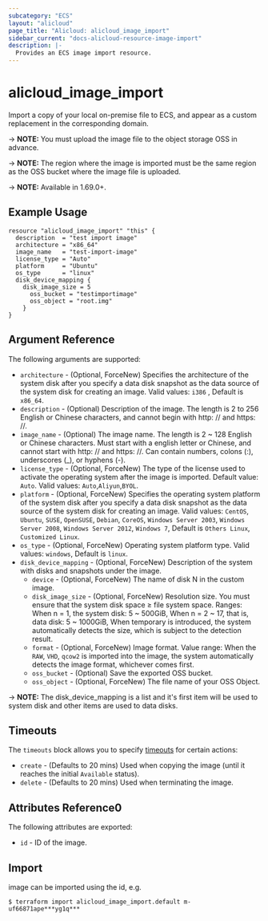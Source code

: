 ```yaml
---
subcategory: "ECS"
layout: "alicloud"
page_title: "Alicloud: alicloud_image_import"
sidebar_current: "docs-alicloud-resource-image-import"
description: |-
  Provides an ECS image import resource.
---
```


# alicloud\_image\_import

Import a copy of your local on-premise file to ECS, and appear as a custom replacement in the corresponding domain.

-> **NOTE:** You must upload the image file to the object storage OSS in advance.

-> **NOTE:** The region where the image is imported must be the same region as the OSS bucket where the image file is uploaded.

-> **NOTE:** Available in 1.69.0+.

## Example Usage

```
resource "alicloud_image_import" "this" {
  description  = "test import image"
  architecture = "x86_64"
  image_name   = "test-import-image"
  license_type = "Auto"
  platform     = "Ubuntu"
  os_type      = "linux"
  disk_device_mapping {
    disk_image_size = 5
      oss_bucket = "testimportimage"
      oss_object = "root.img"
    }
}
```

## Argument Reference

The following arguments are supported:

* `architecture` - (Optional, ForceNew) Specifies the architecture of the system disk after you specify a data disk snapshot as the data source of the system disk for creating an image. Valid values: `i386` , Default is `x86_64`.
* `description` - (Optional) Description of the image. The length is 2 to 256 English or Chinese characters, and cannot begin with http: // and https: //.
* `image_name` - (Optional) The image name. The length is 2 ~ 128 English or Chinese characters. Must start with a english letter or Chinese, and cannot start with http: // and https: //. Can contain numbers, colons (:), underscores (_), or hyphens (-).
* `license_type` - (Optional, ForceNew) The type of the license used to activate the operating system after the image is imported. Default value: `Auto`. Valid values: `Auto`,`Aliyun`,`BYOL`.
* `platform` - (Optional, ForceNew) Specifies the operating system platform of the system disk after you specify a data disk snapshot as the data source of the system disk for creating an image. Valid values: `CentOS`, `Ubuntu`, `SUSE`, `OpenSUSE`, `Debian`, `CoreOS`, `Windows Server 2003`, `Windows Server 2008`, `Windows Server 2012`, `Windows 7`, Default is `Others Linux`, `Customized Linux`.
* `os_type` - (Optional, ForceNew) Operating system platform type. Valid values: `windows`, Default is `linux`.
* `disk_device_mapping` - (Optional, ForceNew) Description of the system with disks and snapshots under the image.
  * `device` - (Optional, ForceNew) The name of disk N in the custom image.
  * `disk_image_size` - (Optional, ForceNew) Resolution size. You must ensure that the system disk space ≥ file system space. Ranges: When n = 1, the system disk: 5 ~ 500GiB, When n = 2 ~ 17, that is, data disk: 5 ~ 1000GiB, When temporary is introduced, the system automatically detects the size, which is subject to the detection result.
  * `format` - (Optional, ForceNew) Image format. Value range: When the `RAW`, `VHD`, `qcow2` is imported into the image, the system automatically detects the image format, whichever comes first.
  * `oss_bucket` - (Optional) Save the exported OSS bucket.
  * `oss_object` - (Optional, ForceNew) The file name of your OSS Object.

-> **NOTE:** The disk_device_mapping is a list and it's first item will be used to system disk and other items are used to data disks.

## Timeouts

The `timeouts` block allows you to specify [timeouts](https://www.terraform.io/docs/configuration-0-11/resources.html#timeouts) for certain actions:

* `create` - (Defaults to 20 mins) Used when copying the image (until it reaches the initial `Available` status). 
* `delete` - (Defaults to 20 mins) Used when terminating the image.
   
   
## Attributes Reference0
 
 The following attributes are exported:
 
* `id` - ID of the image.

## Import
 
image can be imported using the id, e.g.

```
$ terraform import alicloud_image_import.default m-uf66871ape***yg1q***
```
